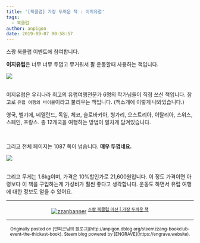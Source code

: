 ```yaml
---
title: '[북클럽] 가장 두꺼운 책 : 이지유럽'
tags:
  - 북클럽
author: anpigon
date: 2019-09-07 00:58:57
---
```


스짱 북클럽 이벤트에 참여합니다. 

**이지유럽**은 너무 너무 두껍고 무거워서 팔 운동할때 사용하는 책입니다.

![](https://cdn.steemitimages.com/DQmbMYmCvwMvjGkN1XzHvMpZnpF4fNtf27nMDcAovrSjziU/20190907_003437.jpg)


<br>이지유럽은 우리나라 최고의 유럽여행전문가 6명의 작가님들이 직접 쓰신 책입니다. 참고로 `유럽 여행의 바이블`이라고 불리우는 책입니다. (책소개에 이렇게 나와있습니다.)

영국, 벨기에, 네델란드, 독일, 체코, 슬로바키아, 헝가리, 오스트리아, 이탈리아, 스위스, 스페인, 프랑스. 총 12개국을 여행하는 방법이 알차게 담겨있습니다.

<br>

그리고 전체 페이지는 1087 쪽이 넘습니다. **매우 두껍네요.**

![](https://cdn.steemitimages.com/DQmZCVspF5yhggu6Cr377riFo6XJMNo6EmFXRUviHsx5VVo/20190907_003613.jpg)

<br>그리고 무게는 1.6kg이며, 가격은 10%할인가로 21,600원입니다. 이 정도 가격이면 아령보다 이 책을 구입하는게 가성비가 훨씬 좋다고 생각합니다. 운동도 하면서 유럽 여행에 대한 정보도 얻을 수 있어요.


***

<center><a href="https://www.steemzzang.com"><img src="https://cdn.steemitimages.com/DQmNRsTCCtzVe8AiEsCEYm35cTAzqeMMLuPCBRuJTiRJqeo/zzanbanner.jpg" alt="zzanbanner" style="margin:0"/></a> 
<sup><a href="ttps://www.steemzzang.com/zzan/@book.club/7wkzm3-or">스짱 북클럽 미션 | 가장 두꺼운 책</a></sup></center>

***
<center><sup>Originally posted on [안피곤님의 블로그](http://anpigon.dblog.org/steemzzang-bookclub-event-the-thickest-book). Steem blog powered by [ENGRAVE](https://engrave.website).</sup></center>